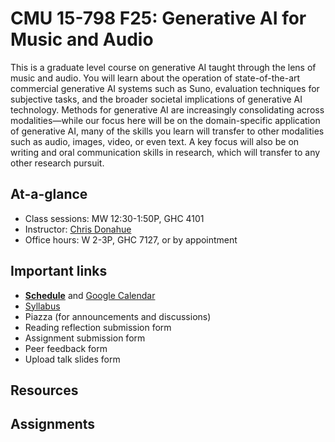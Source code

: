 # CMU 15-798 F25: Generative AI for Music and Audio

This is a graduate level course on generative AI taught through the lens of music and audio. You will learn about the operation of state-of-the-art commercial generative AI systems such as Suno, evaluation techniques for subjective tasks, and the broader societal implications of generative AI technology. Methods for generative AI are increasingly consolidating across modalities—while our focus here will be on the domain-specific application of generative AI, many of the skills you learn will transfer to other modalities such as audio, images, video, or even text. A key focus will also be on writing and oral communication skills in research, which will transfer to any other research pursuit.

## At-a-glance

- Class sessions: MW 12:30-1:50P, GHC 4101
- Instructor: [Chris Donahue](https://chrisdonahue.com/)
- Office hours: W 2-3P, GHC 7127, or by appointment

## Important links

- **[Schedule](https://docs.google.com/spreadsheets/d/12Kafr6aprZ4euIV9A94T6k2lGxY6Tak4X1Se9j-9NcI/edit?usp=sharing)** and [Google Calendar](https://calendar.google.com/calendar/u/0?cid=Y18xYzFkYzM0MDIyZjY3OGNhMjAwNWM1YWRlN2NiNjc2ZjE3ZTBhOGZjNmViNjM0NzAwYjlhOTUwN2RkMDVjYmFlQGdyb3VwLmNhbGVuZGFyLmdvb2dsZS5jb20)
- [Syllabus](https://docs.google.com/document/d/1LEyZ6HCA66Jw9hZ4O9rr0QIYh9uOo1J20jZ-02_hiCk/edit?usp=sharing)
- Piazza (for announcements and discussions)
- Reading reflection submission form
- Assignment submission form
- Peer feedback form
- Upload talk slides form

## Resources

## Assignments
